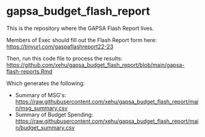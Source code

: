 # gapsa_budget_flash_report

This is the repository where the GAPSA Flash Report lives.

Members of Exec should fill out the Flash Report form here: https://tinyurl.com/gaspaflashreport22-23

Then, run this code file to process the results: https://github.com/xehu/gapsa_budget_flash_report/blob/main/gapsa-flash-reports.Rmd

Which generates the following:
- Summary of MSG's: https://raw.githubusercontent.com/xehu/gapsa_budget_flash_report/main/msg_summary.csv
- Summary of Budget Spending: https://raw.githubusercontent.com/xehu/gapsa_budget_flash_report/main/budget_summary.csv
